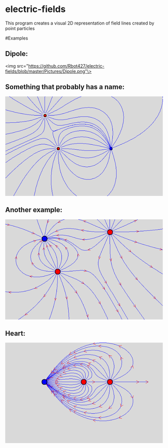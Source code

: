 # electric-fields
This program creates a visual 2D representation of field lines created by point particles

#Examples

<h2>Dipole:</h2>

<img src="https://github.com/Rbot427/electric-fields/blob/master/Pictures/Dipole.png"\>

<h2>Something that probably has a name:</h2>
<img src="https://github.com/Rbot427/electric-fields/blob/master/Pictures/Something.png"\>

<h2>Another example:</h2>
<img src="https://github.com/Rbot427/electric-fields/blob/master/Pictures/Something_else.png"\>

<h2>Heart:</h2>
<img src="https://github.com/Rbot427/electric-fields/blob/master/Pictures/Heart.png"\>
